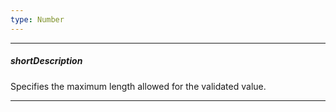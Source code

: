 ```yaml
---
type: Number
---
```

---
##### shortDescription
Specifies the maximum length allowed for the validated value.

---
